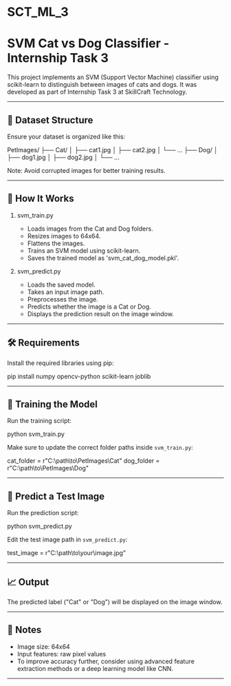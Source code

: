 # SCT_ML_3
SVM Cat vs Dog Classifier - Internship Task 3
==============================================

This project implements an SVM (Support Vector Machine) classifier using scikit-learn 
to distinguish between images of cats and dogs. It was developed as part of 
Internship Task 3 at SkillCraft Technology.

----------------------------------------------
📁 Dataset Structure
----------------------------------------------
Ensure your dataset is organized like this:

PetImages/
├── Cat/
│   ├── cat1.jpg
│   ├── cat2.jpg
│   └── ...
├── Dog/
│   ├── dog1.jpg
│   ├── dog2.jpg
│   └── ...

Note: Avoid corrupted images for better training results.

----------------------------------------------
🚀 How It Works
----------------------------------------------
1. svm_train.py
   - Loads images from the Cat and Dog folders.
   - Resizes images to 64x64.
   - Flattens the images.
   - Trains an SVM model using scikit-learn.
   - Saves the trained model as 'svm_cat_dog_model.pkl'.

2. svm_predict.py
   - Loads the saved model.
   - Takes an input image path.
   - Preprocesses the image.
   - Predicts whether the image is a Cat or Dog.
   - Displays the prediction result on the image window.

----------------------------------------------
🛠️ Requirements
----------------------------------------------
Install the required libraries using pip:

pip install numpy opencv-python scikit-learn joblib

----------------------------------------------
🧠 Training the Model
----------------------------------------------
Run the training script:

python svm_train.py

Make sure to update the correct folder paths inside `svm_train.py`:

cat_folder = r"C:\path\to\PetImages\Cat"
dog_folder = r"C:\path\to\PetImages\Dog"

----------------------------------------------
🐾 Predict a Test Image
----------------------------------------------
Run the prediction script:

python svm_predict.py

Edit the test image path in `svm_predict.py`:

test_image = r"C:\path\to\your\image.jpg"

----------------------------------------------
📈 Output
----------------------------------------------
The predicted label ("Cat" or "Dog") will be displayed on the image window.

----------------------------------------------
📌 Notes
----------------------------------------------
- Image size: 64x64
- Input features: raw pixel values
- To improve accuracy further, consider using advanced feature extraction 
  methods or a deep learning model like CNN.

----------------------------------------------
